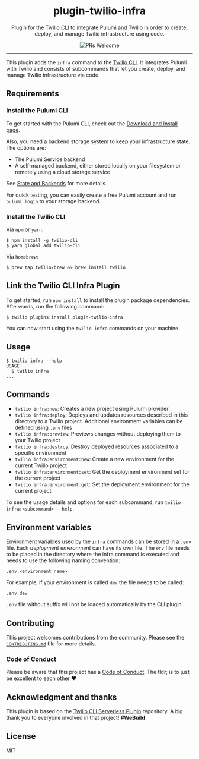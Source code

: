 <h1 align="center">plugin-twilio-infra</h1>
<p align="center">Plugin for the <a href="https://github.com/twilio/twilio-cli">Twilio CLI</a> to integrate Pulumi and Twilio in order to create, deploy, and manage Twilio infrastructure using code.</p>
<p align="center">
<img src="https://img.shields.io/badge/PRs-welcome-brightgreen.svg?style=flat-square" alt="PRs Welcome" /></a>
<hr>

This plugin adds the `infra` command to the [Twilio CLI](https://github.com/twilio/twilio-cli). It integrates Pulumi with Twilio and consists of subcommands that let you create, deploy, and manage Twilio infrastructure via code.

## Requirements

### Install the Pulumi CLI

To get started with the Pulumi CLI, check out the [Download and Install page](https://www.pulumi.com/docs/get-started/install/).

Also, you need a backend storage system to keep your infrastructure state. The options are:

- The Pulumi Service backend
- A self-managed backend, either stored locally on your filesystem or remotely using a cloud storage service

See [State and Backends](https://www.pulumi.com/docs/intro/concepts/state/#state-and-backends) for more details.

For quick testing, you can easily create a free Pulumi account and run `pulumi login` to your storage backend.

### Install the Twilio CLI

Via `npm` or `yarn`:

```sh-session
$ npm install -g twilio-cli
$ yarn global add twilio-cli
```

Via `homebrew`:

```sh-session
$ brew tap twilio/brew && brew install twilio
```

## Link the Twilio CLI Infra Plugin

To get started, run `npm install` to install the plugin package dependencies. Afterwards, run the following command:

```sh-session
$ twilio plugins:install plugin-twilio-infra
```

You can now start using the `twilio infra` commands on your machine.

## Usage

```sh-session
$ twilio infra --help
USAGE
  $ twilio infra
...
```

## Commands

<!-- commands -->
* `twilio infra:new`: Creates a new project using Pulumi provider
* `twilio infra:deploy`: Deploys and updates resources described in this directory to a Twilio project. Additional environment variables can be defined using `.env` files
* `twilio infra:preview`: Previews changes without deploying them to your Twilio project
* `twilio infra:destroy`: Destroy deployed resources associated to a specific environment
* `twilio infra:environment:new`: Create a new environment for the current Twilio project
* `twilio infra:environment:set`: Get the deployment environment set for the current project
* `twilio infra:environment:get`: Set the deployment environment for the current project

To see the usage details and options for each subcommand, run `twilio infra:<subcommand> --help`.

## Environment variables

Environment variables used by the `infra` commands can be stored in a `.env` file. Each _deployment environment_ can have its own file. The `env` file needs to be placed in the directory where the infra command is executed and needs to use the following naming convention:
```
.env.<environment name>
```
For example, if your environment is called `dev` the file needs to be called: 
```
.env.dev
```
`.env` file without suffix will not be loaded automatically by the CLI plugin. 

## Contributing

This project welcomes contributions from the community. Please see the [`CONTRIBUTING.md`](CONTRIBUTING.md) file for more details.

### Code of Conduct

Please be aware that this project has a [Code of Conduct](https://github.com/twilio-labs/.github/blob/master/CODE_OF_CONDUCT.md). The tldr; is to just be excellent to each other ❤️

## Acknowledgment and thanks

This plugin is based on the [Twilio CLI Serverless Plugin](https://github.com/twilio-labs/plugin-serverless) repository. A big thank you to everyone involved in that project! **#WeBuild**

## License

MIT
